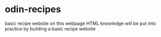 # odin-recipes
basic recipe website
on this webpage HTML knowledge  will be put into practice by building a basic recipe website